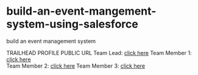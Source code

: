 # build-an-event-mangement-system-using-salesforce

build an event management system

TRAILHEAD PROFILE PUBLIC URL
Team Lead: 		  [click here](https://trailblazer.me/id/jevpr)
Team Member 1:	[click here](https://trailblazer.me/id/gokik2)	
Team Member 2: 	[click here](https://trailblazer.me/id/janpa8)
Team Member 3: 	[click here](https://trailblazer.me/id/sdhivyapraba)
